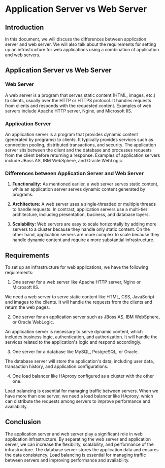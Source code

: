 # Application Server vs Web Server

## Introduction

In this document, we will discuss the differences between application server and web server. We will also talk about the requirements for setting up an infrastructure for web applications using a combination of application and web servers.

## Application Server vs Web Server

### Web Server

A web server is a program that serves static content (HTML, images, etc.) to clients, usually over the HTTP or HTTPS protocol. It handles requests from clients and responds with the requested content. Examples of web servers include Apache HTTP server, Nginx, and Microsoft IIS.

### Application Server

An application server is a program that provides dynamic content (generated by programs) to clients. It typically provides services such as connection pooling, distributed transactions, and security. The application server sits between the client and the database and processes requests from the client before returning a response. Examples of application servers include JBoss AS, IBM WebSphere, and Oracle WebLogic.

### Differences between Application Server and Web Server

1. **Functionality:** As mentioned earlier, a web server serves static content, while an application server serves dynamic content generated by programs.

2. **Architecture:** A web server uses a single-threaded or multiple threads to handle requests. In contrast, application servers use a multi-tier architecture, including presentation, business, and database layers.

3. **Scalability:** Web servers are easy to scale horizontally by adding more servers to a cluster because they handle only static content. On the other hand, application servers are more complex to scale because they handle dynamic content and require a more substantial infrastructure.

## Requirements

To set up an infrastructure for web applications, we have the following requirements:

1. One server for a web server like Apache HTTP server, Nginx or Microsoft IIS.

We need a web server to serve static content like HTML, CSS, JavaScript and images to the clients. It will handle the requests from the clients and return the web pages.

2. One server for an application server such as JBoss AS, IBM WebSphere, or Oracle WebLogic.

An application server is necessary to serve dynamic content, which includes business logic, authentication, and authorization. It will handle the services related to the application's logic and respond accordingly.

3. One server for a database like MySQL, PostgreSQL, or Oracle.

The database server will store the application's data, including user data, transaction history, and application configurations.

4. One load balancer like HAproxy configured as a cluster with the other one.

Load balancing is essential for managing traffic between servers. When we have more than one server, we need a load balancer like HAproxy, which can distribute the requests among servers to improve performance and availability.

## Conclusion

The application server and web server play a significant role in web application infrastructure. By separating the web server and application server, we can increase the flexibility, scalability, and performance of the infrastructure. The database server stores the application data and ensures the data consistency. Load balancing is essential for managing traffic between servers and improving performance and availability.
